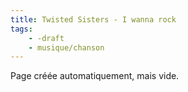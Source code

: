 ```yaml
---
title: Twisted Sisters - I wanna rock
tags:
    - -draft
    - musique/chanson
---
```


Page créée automatiquement, mais vide.
